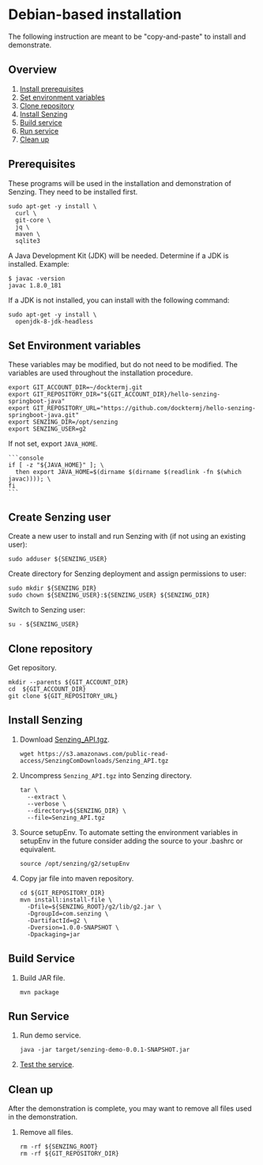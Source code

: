 # Debian-based installation

The following instruction are meant to be "copy-and-paste" to install and demonstrate.

## Overview

1. [Install prerequisites](#prerequisites)
1. [Set environment variables](#set-environment-variables)
1. [Clone repository](#clone-repository)
1. [Install Senzing](#install-senzing)
1. [Build service](#build-service)
1. [Run service](#run-service)
1. [Clean up](#clean-up)


## Prerequisites

These programs will be used in the installation and demonstration of Senzing.
They need to be installed first.

```console
sudo apt-get -y install \
  curl \
  git-core \
  jq \
  maven \
  sqlite3
```

A Java Development Kit (JDK) will be needed.
Determine if a JDK is installed. Example:

```console
$ javac -version
javac 1.8.0_181
```

If a JDK is not installed, you can install with the following command:

```console
sudo apt-get -y install \
  openjdk-8-jdk-headless
```

## Set Environment variables

These variables may be modified, but do not need to be modified.
The variables are used throughout the installation procedure.

```console
export GIT_ACCOUNT_DIR=~/docktermj.git
export GIT_REPOSITORY_DIR="${GIT_ACCOUNT_DIR}/hello-senzing-springboot-java"
export GIT_REPOSITORY_URL="https://github.com/docktermj/hello-senzing-springboot-java.git"
export SENZING_DIR=/opt/senzing
export SENZING_USER=g2
```

If not set, export `JAVA_HOME`.

    ```console
    if [ -z "${JAVA_HOME}" ]; \
      then export JAVA_HOME=$(dirname $(dirname $(readlink -fn $(which javac)))); \
    fi
    ```
## Create Senzing user

Create a new user to install and run Senzing with (if not using an existing user):

```console
sudo adduser ${SENZING_USER}
```

Create directory for Senzing deployment and assign permissions to user:

```console
sudo mkdir ${SENZING_DIR}
sudo chown ${SENZING_USER}:${SENZING_USER} ${SENZING_DIR}
```

Switch to Senzing user:

```console
su - ${SENZING_USER}
```

## Clone repository

Get repository.

```console
mkdir --parents ${GIT_ACCOUNT_DIR}
cd  ${GIT_ACCOUNT_DIR}
git clone ${GIT_REPOSITORY_URL}
```

## Install Senzing

1. Download [Senzing_API.tgz](https://s3.amazonaws.com/public-read-access/SenzingComDownloads/Senzing_API.tgz).

    ```console
    wget https://s3.amazonaws.com/public-read-access/SenzingComDownloads/Senzing_API.tgz
    ```

1. Uncompress `Senzing_API.tgz` into Senzing directory.

    ```console
    tar \
      --extract \
      --verbose \
      --directory=${SENZING_DIR} \
      --file=Senzing_API.tgz
    ```
    
1. Source setupEnv.
   To automate setting the environment variables in setupEnv in the future consider adding the source to your .bashrc or equivalent.  

    ```console
    source /opt/senzing/g2/setupEnv
    ```


1. Copy jar file into maven repository.

    ```console
    cd ${GIT_REPOSITORY_DIR}
    mvn install:install-file \
      -Dfile=${SENZING_ROOT}/g2/lib/g2.jar \
      -DgroupId=com.senzing \
      -DartifactId=g2 \
      -Dversion=1.0.0-SNAPSHOT \
      -Dpackaging=jar
    ```

## Build Service

1. Build JAR file.

    ```console
    mvn package
    ```

## Run Service

1. Run demo service.

    ```console
    java -jar target/senzing-demo-0.0.1-SNAPSHOT.jar
    ```

1. [Test the service](../README.md#test).

## Clean up

After the demonstration is complete,
you may want to remove all files used in the demonstration.

1. Remove all files.

    ```console
    rm -rf ${SENZING_ROOT}
    rm -rf ${GIT_REPOSITORY_DIR}
    ```
